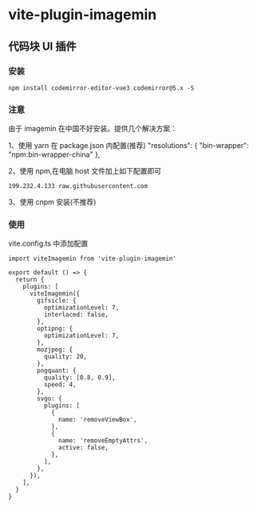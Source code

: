 # vite-plugin-imagemin

## 代码块 UI 插件

### 安装

```
npm install codemirror-editor-vue3 codemirror@5.x -S
```

### 注意

由于 imagemin 在中国不好安装。提供几个解决方案：

1、使用 yarn 在 package.json 内配置(推荐)
"resolutions": {
"bin-wrapper": "npm:bin-wrapper-china"
},

2、使用 npm,在电脑 host 文件加上如下配置即可

```
199.232.4.133 raw.githubusercontent.com
```

3、使用 cnpm 安装(不推荐)

### 使用

vite.config.ts 中添加配置

```
import viteImagemin from 'vite-plugin-imagemin'

export default () => {
  return {
    plugins: [
      viteImagemin({
        gifsicle: {
          optimizationLevel: 7,
          interlaced: false,
        },
        optipng: {
          optimizationLevel: 7,
        },
        mozjpeg: {
          quality: 20,
        },
        pngquant: {
          quality: [0.8, 0.9],
          speed: 4,
        },
        svgo: {
          plugins: [
            {
              name: 'removeViewBox',
            },
            {
              name: 'removeEmptyAttrs',
              active: false,
            },
          ],
        },
      }),
    ],
  }
}
```

